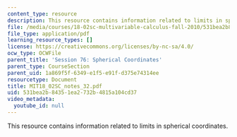 ```yaml
---
content_type: resource
description: This resource contains information related to limits in spherical coordinates.
file: /media/courses/18-02sc-multivariable-calculus-fall-2010/531bea2b84351ea2732b4815a104cd37_MIT18_02SC_notes_32.pdf
file_type: application/pdf
learning_resource_types: []
license: https://creativecommons.org/licenses/by-nc-sa/4.0/
ocw_type: OCWFile
parent_title: 'Session 76: Spherical Coordinates'
parent_type: CourseSection
parent_uid: 1a869f5f-6349-e1f5-e91f-d375e74314ee
resourcetype: Document
title: MIT18_02SC_notes_32.pdf
uid: 531bea2b-8435-1ea2-732b-4815a104cd37
video_metadata:
  youtube_id: null
---
```

This resource contains information related to limits in spherical coordinates.